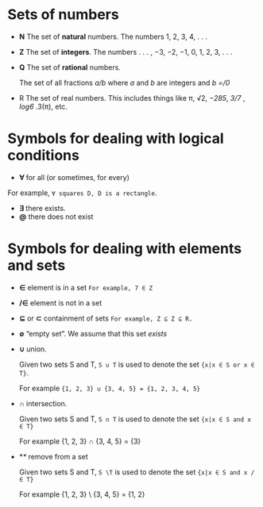# Sets of numbers

- **N** The set of **natural** numbers. The numbers 1, 2, 3, 4, . . .

- **Z** The set of **integers**. The numbers . . . , −3, −2, −1, 0, 1, 2, 3, . . .

- **Q** The set of **rational**  numbers.

  The set of all fractions *a/b* where *a* and *b* are integers and *b =/0*

- R The set of real numbers. This includes things like π, √2, *−285*, *3/7*
, *log6*
.3(π), etc.


# Symbols for dealing with logical conditions

- **∀** for all (or sometimes, for every)

For example, `∀ squares D, D is a rectangle`.

- **∃** there exists.
- **@** there does not exist

# Symbols for dealing with elements and sets

- **∈** element is in a set
`For example, 7 ∈ Z`

- **/∈** element is not in a set

- **⊆** or **⊂** containment of sets
`For example, Z ⊆ Z ⊆ R.`

- **∅** “empty set”. We assume that this set *exists*

- **∪** union.

  Given two sets S and T, `S ∪ T` is used to denote the set `{x|x ∈ S or x ∈ T}`.

  For example `{1, 2, 3} ∪ {3, 4, 5} = {1, 2, 3, 4, 5}`

- **∩** intersection.

  Given two sets S and T, `S ∩ T` is used to denote the set `{x|x ∈ S and x ∈ T}`

  For example {1, 2, 3} ∩ {3, 4, 5} = {3}


- **\** remove from a set

  Given two sets S and T, `S \T` is used to denote the set
  `{x|x ∈ S and x /∈ T}` 

  For example {1, 2, 3} \ {3, 4, 5} = {1, 2}
